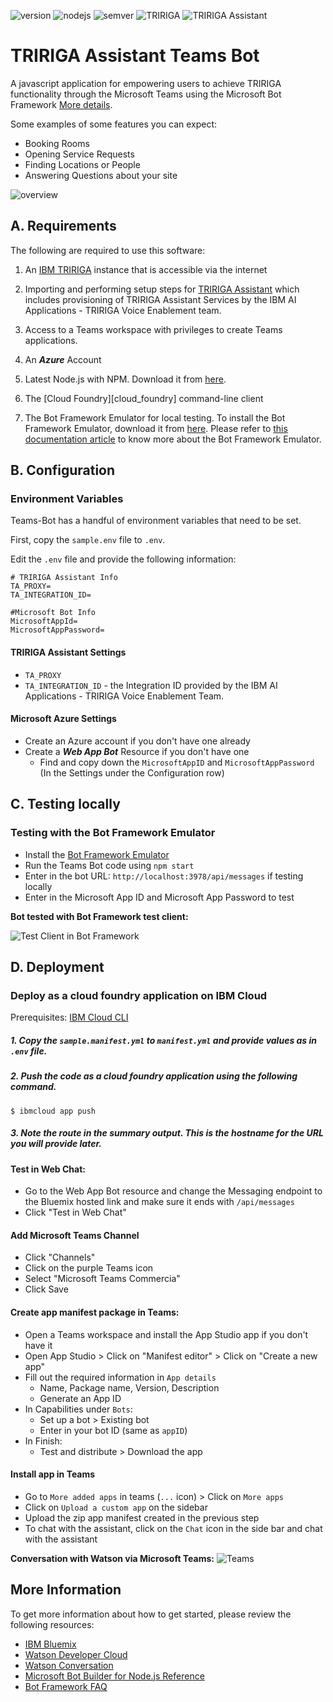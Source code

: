 ![version](https://img.shields.io/badge/version-1.0.0-blue.svg?cacheSeconds=2592000) 
![nodejs](https://img.shields.io/badge/NodeJS-12-blue.svg) 
![semver](https://img.shields.io/badge/semver-2.0.0-blue.svg?cacheSeconds=2592000)
![TRIRIGA](https://img.shields.io/badge/TRIRIGA-3.6/10.6-orange.svg?cacheSeconds=2592000) 
![TRIRIGA Assistant](https://img.shields.io/badge/TRIRIGA%20Assistant-1.0.5-orange.svg) 

# TRIRIGA Assistant Teams Bot

A javascript application for empowering users to achieve TRIRIGA functionality through the Microsoft Teams using the Microsoft Bot Framework [More details](https://dev.botframework.com/).

Some examples of some features you can expect:
* Booking Rooms
* Opening Service Requests
* Finding Locations or People
* Answering Questions about your site

![overview](readme_images/TeamsBotOverview.png)

## A. Requirements
The following are required to use this software:

1. An [IBM TRIRIGA](https://www.ibm.com/products/tririga) instance that is accessible via the internet

2. Importing and performing setup steps for [TRIRIGA Assistant](https://github.com/IBM/tririga-assistant) which includes provisioning of TRIRIGA Assistant Services by the IBM AI Applications - TRIRIGA Voice Enablement team.

3. Access to a Teams workspace with privileges to create Teams applications.

4. An ***Azure*** Account

5. Latest Node.js with NPM. Download it from [here](https://nodejs.org/en/download/).

6. The [Cloud Foundry][cloud_foundry] command-line client

7. The Bot Framework Emulator for local testing. To install the Bot Framework Emulator, download it from [here](https://emulator.botframework.com/). Please refer to [this documentation article](https://github.com/microsoft/botframework-emulator/wiki/Getting-Started) to know more about the Bot Framework Emulator.

## B. Configuration

### Environment Variables
Teams-Bot has a handful of environment variables that need to be set. 

First, copy the `sample.env` file to `.env`.

Edit the `.env` file and provide the following information:

```
# TRIRIGA Assistant Info
TA_PROXY=
TA_INTEGRATION_ID=

#Microsoft Bot Info
MicrosoftAppId=
MicrosoftAppPassword=
```

#### TRIRIGA Assistant Settings
- `TA_PROXY` 
- `TA_INTEGRATION_ID` - the Integration ID provided by the IBM AI Applications - TRIRIGA Voice Enablement Team.

#### Microsoft Azure Settings
* Create an Azure account if you don't have one already
* Create a ***Web App Bot*** Resource if you don't have one
    * Find and copy down the `MicrosoftAppID` and `MicrosoftAppPassword` (In the Settings under the Configuration row)
    
## C. Testing locally

### Testing with the Bot Framework Emulator
* Install the [Bot Framework Emulator](https://docs.microsoft.com/en-us/azure/bot-service/bot-service-debug-emulator?view=azure-bot-service-4.0&tabs=csharp)
* Run the Teams Bot code using `npm start`
* Enter in the bot URL: `http://localhost:3978/api/messages` if testing locally
* Enter in the Microsoft App ID and Microsoft App Password to test

__Bot tested with Bot Framework test client:__

![Test Client in Bot Framework](readme_images/bot-emulator.png)

## D. Deployment

### Deploy as a cloud foundry application on IBM Cloud
Prerequisites: [IBM Cloud CLI](https://cloud.ibm.com/functions/learn/cli)

##### 1. Copy the `sample.manifest.yml` to `manifest.yml` and provide values as in `.env` file.

##### 2. Push the code as a cloud foundry application using the following command.

    $ ibmcloud app push
    
##### 3. Note the route in the summary output.  This is the hostname for the URL you will provide later.


#### Test in Web Chat:
* Go to the Web App Bot resource and change the Messaging endpoint to the Bluemix hosted link and make sure it ends with `/api/messages`
* Click "Test in Web Chat" 

#### Add Microsoft Teams Channel
* Click "Channels"
* Click on the purple Teams icon
* Select "Microsoft Teams Commercia"
* Click Save

#### Create app manifest package in Teams:
* Open a Teams workspace and install the App Studio app if you don't have it
* Open App Studio > Click on "Manifest editor" >  Click on "Create a new app" 
* Fill out the required information in `App details`
    * Name, Package name, Version, Description
    * Generate an App ID
* In Capabilities under `Bots`: 
    *  Set up a bot > Existing bot
    * Enter in your bot ID (same as `appID`)
* In Finish:
    * Test and distribute > Download the app 

#### Install app in Teams
* Go to `More added apps` in teams (`...` icon) > Click on `More apps`
* Click on `Upload a custom app` on the sidebar
* Upload the zip app manifest created in the previous step
* To chat with the assistant, click on the `Chat` icon in the side bar and chat with the assistant

__Conversation with Watson via Microsoft Teams:__
![Teams](readme_images/teams-image.png)

## More Information

To get more information about how to get started, please review the following resources:
* [IBM Bluemix](https://www.ibm.com/cloud-computing/bluemix/)
* [Watson Developer Cloud](https://www.ibm.com/watson/developer/)
* [Watson Conversation](https://www.ibm.com/watson/services/conversation/)
* [Microsoft Bot Builder for Node.js Reference](https://docs.microsoft.com/en-us/bot-framework/nodejs/)
* [Bot Framework FAQ](https://docs.microsoft.com/en-us/bot-framework/resources-bot-framework-faq#i-have-a-communication-channel-id-like-to-be-configurable-with-bot-framework-can-i-work-with-microsoft-to-do-that)

